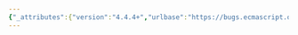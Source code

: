 ```yaml
---
{"_attributes":{"version":"4.4.4+","urlbase":"https://bugs.ecmascript.org/","maintainer":"dherman@mozilla.com"},"bug":{"bug_id":1238,"creation_ts":"2013-01-31 21:07:00 -0800","short_desc":"15.16.7.3: \"SetIterator\" font","delta_ts":"2013-03-08 14:44:28 -0800","product":"Draft for 6th Edition","component":"editorial issue","version":"Rev 13: December 21, 2012 Draft","rep_platform":"All","op_sys":"All","bug_status":"RESOLVED","resolution":"FIXED","priority":"Normal","bug_severity":"trivial","everconfirmed":true,"reporter":{"uid":"jmdyck","name":"Michael Dyck"},"assigned_to":{"uid":"allen","name":"Allen Wirfs-Brock"},"long_desc":[{"commentid":3170,"comment_count":0,"who":{"uid":"jmdyck","name":"Michael Dyck"},"bug_when":"2013-01-31 21:07:12 -0800","thetext":"In 15.16.7.3 \"Properties of Set Iterator Instances\",\nin Table 38,\nrow 2 cell 1 says:\n    [[IteratedSet]]\nwhere \"IteratedSet\" is in a sans-serif font.\n\nIt should probably be in a serif font."},{"commentid":3207,"comment_count":1,"who":{"uid":"allen","name":"Allen Wirfs-Brock"},"bug_when":"2013-02-25 08:55:49 -0800","thetext":"fixed in rev 14 editor's draft"},{"commentid":3375,"comment_count":2,"who":{"uid":"allen","name":"Allen Wirfs-Brock"},"bug_when":"2013-03-08 14:44:28 -0800","thetext":"in Rev 14 draft"}]}}
---
```

